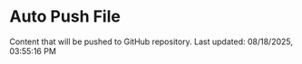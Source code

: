 # Auto Push File

Content that will be pushed to GitHub repository.
Last updated: 08/18/2025, 03:55:16 PM